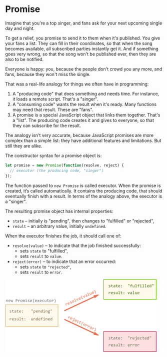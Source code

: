 # Promise

Imagine that you're a top singer, and fans ask for your next upcoming single day and night.

To get a relief, you promise to send it to them when it's published. You give your fans a list. They can fill in their coordinates, so that when the song becomes available, all subscribed parties instantly get it. And if something goes very wrong, so that the song won't be published ever, then they are also to be notified.

Everyone is happy: you, because the people don't crowd you any more, and fans, because they won't miss the single.

That was a real-life analogy for things we often have in programming:

1. A "producing code" that does something and needs time. For instance, it loads a remote script. That's a "singer".
2. A "consuming code" wants the result when it's ready. Many functions may need that result. These are "fans".
3. A promise is a special JavaScript object that links them together. That's a "list". The producing code creates it and gives to everyone, so that they can subscribe for the result.

The analogy isn't very accurate, because JavaScript promises are more complex than a simple list: they have additional features and limitations. But still they are alike.

The constructor syntax for a promise object is:

```javascript
let promise = new Promise(function(resolve, reject) {
  // executor (the producing code, "singer")
});
```

The function passed to `new Promise` is called executor. When the promise is created, it’s called automatically. It contains the producing code, that should eventually finish with a result. In terms of the analogy above, the executor is a "singer".

The resulting promise object has internal properties:

* `state` – initially is "pending", then changes to "fulfilled" or "rejected",
* `result` – an arbitrary value, initially `undefined`.

When the executor finishes the job, it should call one of:

* `resolve(value)` – to indicate that the job finished successfully:
  * sets `state` to "fulfilled",
  * sets `result` to `value`.
* `reject(error)` – to indicate that an error occurred:
  * sets `state` to `"rejected"`,
  * sets `result` to `error`.

![promise resolve reject](/assets/images/promise-resolve-reject.png)
